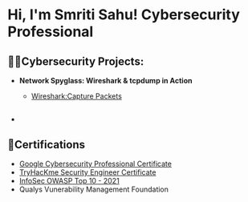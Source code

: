 <h1>Hi, I'm Smriti Sahu!  <a>Cybersecurity Professional</a>

<h2> 👩‍💻Cybersecurity Projects:</h2>

- <b>Network Spyglass: Wireshark & tcpdump in Action</b>
  - [ Wireshark:Capture Packets](https://coursera.org/share/011a7887a4e3eda11059443a13d33ba6)
  
- <b></b>
  - 

<h2>📃Certifications</h2>

- [Google Cybersecurity Professional Certificate](https://coursera.org/share/cba3e014a9d3571f4a6dba90945c5a8c) 
- [TryHacKme Security Engineer Certificate](https://tryhackme-certificates.s3-eu-west-1.amazonaws.com/THM-IPPIEG9CSS.pdf)
- [InfoSec OWASP Top 10 - 2021](https://coursera.org/share/6d0a7d4d6cc5194c639a9f85b58de634)
- Qualys Vunerability Management Foundation


